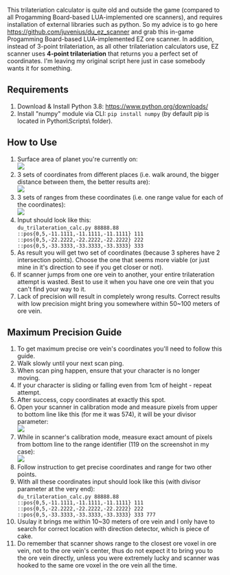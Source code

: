 This trilateriation calculator is quite old and outside the game (compared to all Progamming Board-based LUA-implemented ore scanners), and requires installation of external libraries such as python. So my advice is to go here https://github.com/juvenius/du_ez_scanner and grab this in-game Progamming Board-based LUA-implemented EZ ore scanner. In addition, instead of 3-point trilateriation, as all other trilateriation calculators use, EZ scanner uses **4-point trilateriation** that returns you a perfect set of coordinates. I'm leaving my original script here just in case somebody wants it for something.

## Requirements
1) Download & Install Python 3.8: https://www.python.org/downloads/
2) Install "numpy" module via CLI: `pip install numpy` (by default pip is located in Python\Scripts\ folder).

## How to Use
1) Surface area of planet you're currently on:<br>
![](https://i.imgur.com/eyYmTv7.png)
2) 3 sets of coordinates from different places (i.e. walk around, the bigger distance between them, the better results are):<br>
![](https://i.imgur.com/DDBomEX.png)
3) 3 sets of ranges from these coordinates (i.e. one range value for each of the coordinates):<br>
![](https://i.imgur.com/xaXFmGU.png)
4) Input should look like this:<br>
`du_trilateration_calc.py 88888.88 ::pos{0,5,-11.1111,-11.1111,-11.1111} 111 ::pos{0,5,-22.2222,-22.2222,-22.2222} 222 ::pos{0,5,-33.3333,-33.3333,-33.3333} 333`
5) As result you will get two set of coordinates (because 3 spheres have 2 intersection points). Choose the one that seems more viable (or just mine in it's direction to see if you get closer or not).
6) If scanner jumps from one ore vein to another, your entire trilateration attempt is wasted. Best to use it when you have one ore vein that you can't find your way to it.
7) Lack of precision will result in completely wrong results. Correct results with low precision might bring you somewhere within 50~100 meters of ore vein.

## Maximum Precision Guide
1) To get maximum precise ore vein's coordinates you'll need to follow this guide.
2) Walk slowly until your next scan ping.
3) When scan ping happen, ensure that your character is no longer moving. 
4) If your character is sliding or falling even from 1cm of height - repeat attempt.
5) After success, copy coordinates at exactly this spot.
6) Open your scanner in calibration mode and measure pixels from upper to bottom line like this (for me it was 574), it will be your divisor parameter:<br>
![](https://i.imgur.com/qR27q8V.png)
7) While in scanner's calibration mode, measure exact amount of pixels from bottom line to the range identifier (119 on the screenshot in my case):<br>
![](https://i.imgur.com/ADJebV0.png)
8) Follow instruction to get precise coordinates and range for two other points.
9) With all these coordinates input should look like this (with divisor parameter at the very end):<br>
`du_trilateration_calc.py 88888.88 ::pos{0,5,-11.1111,-11.1111,-11.1111} 111 ::pos{0,5,-22.2222,-22.2222,-22.2222} 222 ::pos{0,5,-33.3333,-33.3333,-33.3333} 333 777`
10) Usulay it brings me within 10~30 meters of ore vein and I only have to search for correct location with direction detector, which is piece of cake.
11) Do remember that scanner shows range to the closest ore voxel in ore vein, not to the ore vein's center, thus do not expect it to bring you to the ore vein directly, unless you were extremely lucky and scanner was hooked to the same ore voxel in the ore vein all the time.
